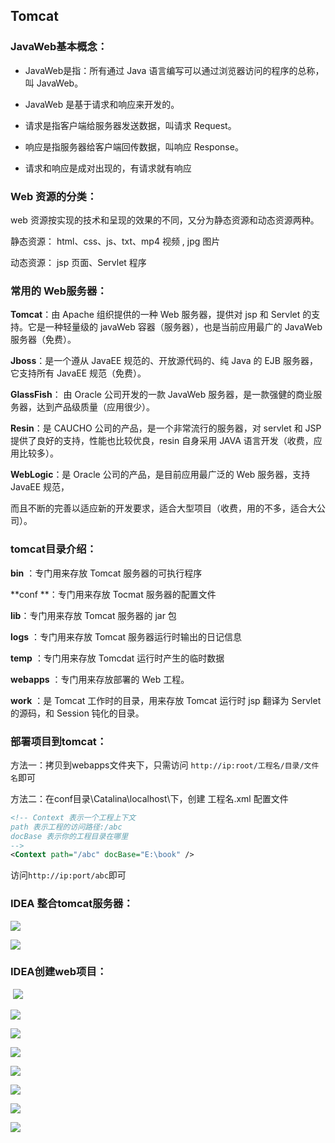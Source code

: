 ## Tomcat

### JavaWeb基本概念：

- JavaWeb是指：所有通过 Java 语言编写可以通过浏览器访问的程序的总称，叫 JavaWeb。

- JavaWeb 是基于请求和响应来开发的。 

- 请求是指客户端给服务器发送数据，叫请求 Request。

- 响应是指服务器给客户端回传数据，叫响应 Response。

- 请求和响应是成对出现的，有请求就有响应



### **Web** 资源的分类：

web 资源按实现的技术和呈现的效果的不同，又分为静态资源和动态资源两种。

静态资源： html、css、js、txt、mp4 视频 , jpg 图片

动态资源： jsp 页面、Servlet 程序



### 常用的 Web服务器：

**Tomcat**：由 Apache 组织提供的一种 Web 服务器，提供对 jsp 和 Servlet 的支持。它是一种轻量级的 javaWeb 容器（服务器），也是当前应用最广的 JavaWeb 服务器（免费）。

**Jboss**：是一个遵从 JavaEE 规范的、开放源代码的、纯 Java 的 EJB 服务器，它支持所有 JavaEE 规范（免费）。

**GlassFish**： 由 Oracle 公司开发的一款 JavaWeb 服务器，是一款强健的商业服务器，达到产品级质量（应用很少）。

**Resin**：是 CAUCHO 公司的产品，是一个非常流行的服务器，对 servlet 和 JSP 提供了良好的支持，性能也比较优良，resin 自身采用 JAVA 语言开发（收费，应用比较多）。

**WebLogic**：是 Oracle 公司的产品，是目前应用最广泛的 Web 服务器，支持 JavaEE 规范，

而且不断的完善以适应新的开发要求，适合大型项目（收费，用的不多，适合大公司）。





### tomcat目录介绍：

**bin** ：专门用来存放 Tomcat 服务器的可执行程序

**conf **：专门用来存放 Tocmat 服务器的配置文件

**lib**：专门用来存放 Tomcat 服务器的 jar 包

**logs** ：专门用来存放 Tomcat 服务器运行时输出的日记信息

**temp** ：专门用来存放 Tomcdat 运行时产生的临时数据

**webapps** ：专门用来存放部署的 Web 工程。

**work** ：是 Tomcat 工作时的目录，用来存放 Tomcat 运行时 jsp 翻译为 Servlet 的源码，和 Session 钝化的目录。



### 部署项目到tomcat：

方法一：拷贝到webapps文件夹下，只需访问 `http://ip:root/工程名/目录/文件名`即可

方法二：在conf目录\Catalina\localhost\下，创建 工程名.xml 配置文件

```xml
<!-- Context 表示一个工程上下文
path 表示工程的访问路径:/abc
docBase 表示你的工程目录在哪里
-->
<Context path="/abc" docBase="E:\book" />
```

访问`http://ip:port/abc`即可



### IDEA 整合tomcat服务器：

![](https://pic.imgdb.cn/item/66bf3e5ed9c307b7e9a7bd81.png)

![](https://pic.imgdb.cn/item/66bf3ebdd9c307b7e9a8109b.png)



### IDEA创建web项目：

​	![](https://pic.imgdb.cn/item/66bf3e6cd9c307b7e9a7c653.png)

![](https://pic.imgdb.cn/item/66bf3f0fd9c307b7e9a85a80.png)

![](https://pic.imgdb.cn/item/66bf3e8fd9c307b7e9a7e638.png)

![](https://pic.imgdb.cn/item/66bf3e9cd9c307b7e9a7f5c0.png)

![](https://pic.imgdb.cn/item/66bf3eabd9c307b7e9a80201.png)

![](https://pic.imgdb.cn/item/66bf3ed2d9c307b7e9a821c1.png)

![](https://pic.imgdb.cn/item/66bf3ee3d9c307b7e9a83433.png)

![](https://pic.imgdb.cn/item/66bf3f00d9c307b7e9a84beb.png) 